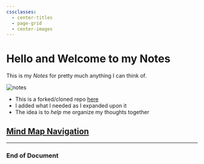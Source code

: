 ```yaml
---
cssclasses:
  - center-titles
  - page-grid
  - center-images
---
```

# Hello and Welcome to my Notes

This is my *Notes* for pretty much anything I can think of.

![notes](https://media1.giphy.com/media/v1.Y2lkPTc5MGI3NjExaDZrZDl3Z3V4NnBidHdndHNtZ2F3c250OG92MnY5cTlxNzR5YzdueSZlcD12MV9pbnRlcm5hbF9naWZfYnlfaWQmY3Q9Zw/c0vY2peUr4QbgDvcmZ/giphy.webp)

- This is a forked/cloned repo [here](https://github.com/CyanVoxel/Obsidian-Vault-Template)
- I added what I needed as I expanded upon it
- The idea is to *help* me organize my thoughts together

## [Mind Map Navigation](<00 - Maps of Content/README.md>)
---

### **End of Document**

